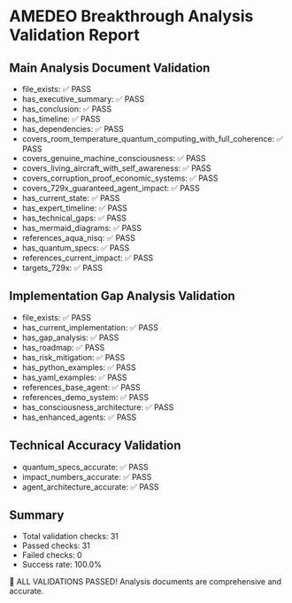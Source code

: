 # AMEDEO Breakthrough Analysis Validation Report

## Main Analysis Document Validation

- file_exists: ✅ PASS
- has_executive_summary: ✅ PASS
- has_conclusion: ✅ PASS
- has_timeline: ✅ PASS
- has_dependencies: ✅ PASS
- covers_room_temperature_quantum_computing_with_full_coherence: ✅ PASS
- covers_genuine_machine_consciousness: ✅ PASS
- covers_living_aircraft_with_self_awareness: ✅ PASS
- covers_corruption_proof_economic_systems: ✅ PASS
- covers_729x_guaranteed_agent_impact: ✅ PASS
- has_current_state: ✅ PASS
- has_expert_timeline: ✅ PASS
- has_technical_gaps: ✅ PASS
- has_mermaid_diagrams: ✅ PASS
- references_aqua_nisq: ✅ PASS
- has_quantum_specs: ✅ PASS
- references_current_impact: ✅ PASS
- targets_729x: ✅ PASS

## Implementation Gap Analysis Validation

- file_exists: ✅ PASS
- has_current_implementation: ✅ PASS
- has_gap_analysis: ✅ PASS
- has_roadmap: ✅ PASS
- has_risk_mitigation: ✅ PASS
- has_python_examples: ✅ PASS
- has_yaml_examples: ✅ PASS
- references_base_agent: ✅ PASS
- references_demo_system: ✅ PASS
- has_consciousness_architecture: ✅ PASS
- has_enhanced_agents: ✅ PASS

## Technical Accuracy Validation

- quantum_specs_accurate: ✅ PASS
- impact_numbers_accurate: ✅ PASS
- agent_architecture_accurate: ✅ PASS

## Summary

- Total validation checks: 31
- Passed checks: 31
- Failed checks: 0
- Success rate: 100.0%

🎉 ALL VALIDATIONS PASSED! Analysis documents are comprehensive and accurate.